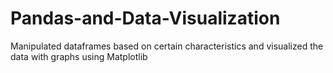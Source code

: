 # Pandas-and-Data-Visualization
Manipulated dataframes based on certain characteristics and visualized the data with graphs using Matplotlib
